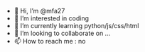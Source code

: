 - 👋 Hi, I’m @mfa27
- 👀 I’m interested in coding
- 🌱 I’m currently learning python/js/css/html
- 💞️ I’m looking to collaborate on ...
- 📫 How to reach me : no

<!---
mfa27/mfa27 is a ✨ special ✨ repository because its `README.md` (this file) appears on your GitHub profile.
You can click the Preview link to take a look at your changes.
--->
